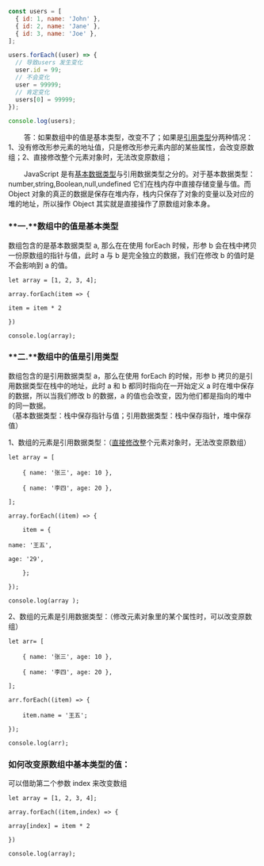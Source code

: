 ```js
const users = [
  { id: 1, name: 'John' },
  { id: 2, name: 'Jane' },
  { id: 3, name: 'Joe' },
];

users.forEach((user) => {
  // 导致users 发生变化
  user.id = 99;
  // 不会变化
  user = 99999;
  // 肯定变化
  users[0] = 99999;
});

console.log(users);
```

        答：如果数组中的值是基本类型，改变不了；如果是[引用类型](https://so.csdn.net/so/search?q=%E5%BC%95%E7%94%A8%E7%B1%BB%E5%9E%8B\&spm=1001.2101.3001.7020)分两种情况：1、没有修改形参元素的地址值，只是修改形参元素内部的某些属性，会改变原数组；2、直接修改整个元素对象时，无法改变原数组；

        JavaScript 是有[基本数据类型](https://so.csdn.net/so/search?q=%E5%9F%BA%E6%9C%AC%E6%95%B0%E6%8D%AE%E7%B1%BB%E5%9E%8B\&spm=1001.2101.3001.7020)与引用数据类型之分的。对于基本数据类型：number,string,Boolean,null,undefined 它们在栈内存中直接存储变量与值。而 Object 对象的真正的数据是保存在堆内存，栈内只保存了对象的变量以及对应的堆的地址，所以操作 Object 其实就是直接操作了原数组对象本身。

### []()**一.**数组中的值是基本类型

数组包含的是基本数据类型 a, 那么在在使用 forEach 时候，形参 b 会在栈中拷贝一份原数组的指针与值，此时 a 与 b 是完全独立的数据，我们在修改 b 的值时是不会影响到 a 的值。

```
let array = [1, 2, 3, 4];

array.forEach(item => {

item = item * 2

})

console.log(array); 
```

### []()**二.**数组中的值是引用类型

数组包含的是引用数据类型 a，那么在使用 forEach 的时候，形参 b 拷贝的是引用数据类型在栈中的地址，此时 a 和 b 都同时指向在一开始定义 a 时在堆中保存的数据，所以当我们修改 b 的数据，a 的值也会改变，因为他们都是指向的堆中的同一数据。\
（基本数据类型：栈中保存指针与值；引用数据类型：栈中保存指针，堆中保存值）

1、数组的元素是引用数据类型：（[直接修改](https://so.csdn.net/so/search?q=%E7%9B%B4%E6%8E%A5%E4%BF%AE%E6%94%B9\&spm=1001.2101.3001.7020)整个元素对象时，无法改变原数组）

```
let array = [

    { name: '张三', age: 10 },

    { name: '李四', age: 20 },

];

array.forEach((item) => {

    item = {

name: '王五',

age: '29',

    };

});

console.log(array ); 
```

2、数组的元素是引用数据类型：（修改元素对象里的某个属性时，可以改变原数组）

```
let arr= [

    { name: '张三', age: 10 },

    { name: '李四', age: 20 },

];

arr.forEach((item) => {

    item.name = '王五';

});

console.log(arr);
```

### []() 如何改变原数组中基本类型的值： 

可以借助第二个参数 index 来改变数组

```
let array = [1, 2, 3, 4];

array.forEach((item,index) => {

array[index] = item * 2

})

console.log(array); 
```

